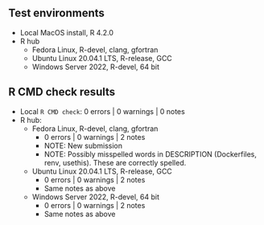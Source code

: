 ## Test environments

- Local MacOS install, R 4.2.0
- R hub
    - Fedora Linux, R-devel, clang, gfortran
    - Ubuntu Linux 20.04.1 LTS, R-release, GCC
    - Windows Server 2022, R-devel, 64 bit

## R CMD check results

- Local `R CMD check`: 0 errors | 0 warnings | 0 notes
- R hub: 
    - Fedora Linux, R-devel, clang, gfortran
        - 0 errors | 0 warnings | 2 notes
        - NOTE: New submission
        - NOTE: Possibly misspelled words in DESCRIPTION (Dockerfiles, renv, usethis). These are correctly spelled.
    - Ubuntu Linux 20.04.1 LTS, R-release, GCC
        - 0 errors | 0 warnings | 2 notes
        - Same notes as above
    - Windows Server 2022, R-devel, 64 bit
        - 0 errors | 0 warnings | 2 notes
        - Same notes as above
